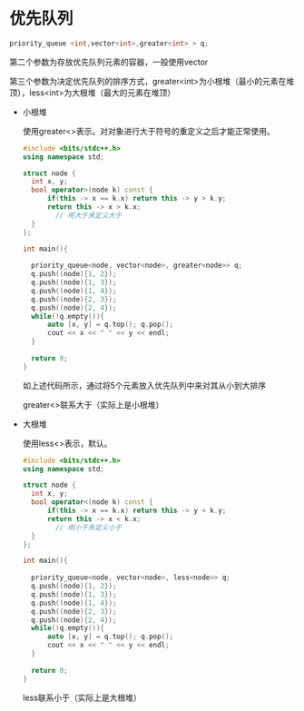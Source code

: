 # 优先队列

```c++
priority_queue <int,vector<int>,greater<int> > q;
```

第二个参数为存放优先队列元素的容器，一般使用vector

第三个参数为决定优先队列的排序方式，greater\<int\>为小根堆（最小的元素在堆顶），less\<int\>为大根堆（最大的元素在堆顶）

- 小根堆

  使用greater<>表示。对对象进行大于符号的重定义之后才能正常使用。

  ```c++
  #include <bits/stdc++.h>
  using namespace std;
  
  struct node {
  	int x, y;
  	bool operator>(node k) const {
  		if(this -> x == k.x) return this -> y > k.y;
  		return this -> x > k.x;
          // 用大于来定义大于
  	}
  };
  
  int main(){
  	
  	priority_queue<node, vector<node>, greater<node>> q;
  	q.push((node){1, 2});
  	q.push((node){1, 3});
  	q.push((node){1, 4});
  	q.push((node){2, 3});
  	q.push((node){2, 4});
  	while(!q.empty()){
  		auto [x, y] = q.top(); q.pop();
  		cout << x << " " << y << endl;
  	}
  	
  	return 0;
  }
  ```

  如上述代码所示，通过将5个元素放入优先队列中来对其从小到大排序

  greater<>联系大于（实际上是小根堆）

- 大根堆

  使用less<>表示，默认。

  ```c++
  #include <bits/stdc++.h>
  using namespace std;
  
  struct node {
  	int x, y;
  	bool operator<(node k) const {
  		if(this -> x == k.x) return this -> y < k.y;
  		return this -> x < k.x;
          // 用小于来定义小于
  	}
  };
  
  int main(){
  	
  	priority_queue<node, vector<node>, less<node>> q;
  	q.push((node){1, 2});
  	q.push((node){1, 3});
  	q.push((node){1, 4});
  	q.push((node){2, 3});
  	q.push((node){2, 4});
  	while(!q.empty()){
  		auto [x, y] = q.top(); q.pop();
  		cout << x << " " << y << endl;
  	}
  	
  	return 0;
  }
  ```

  less联系小于（实际上是大根堆）